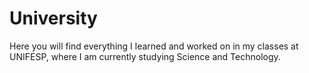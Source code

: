 # University
Here you will find everything I learned and worked on in my classes at UNIFESP, where I am currently studying Science and Technology.
